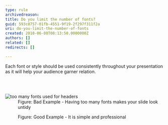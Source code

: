```yaml
---
type: rule
archivedreason: 
title: Do you limit the number of fonts?
guid: 593c8757-01fb-4551-9f19-2f297f311f2a
uri: do-you-limit-the-number-of-fonts
created: 2010-06-08T08:13:50.0000000Z
authors: []
related: []
redirects: []

---
```



Each font or style should be used consistently throughout your presentation as it will help your audience garner relation. 

<br><excerpt class='endintro'></excerpt><br>

  <dl>
    <dt><img class="ms-rteCustom-ImageArea" alt="too many fonts used for headers" src="/Standards/Communication/RulesToBetterPowerpointPresentations/PublishingImages/BadLimitFont.jpg" /> </dt>
    <dd class="ms-rteCustom-FigureBad">Figure&#58; Bad Example - Having too many fonts makes your slide look untidy </dd>
</dl>
<dl>
    <dt><img alt="" class="ms-rteCustom-ImageArea" src="/Standards/Communication/RulesToBetterPowerpointPresentations/PublishingImages/GoodLimitFont.jpg" /> </dt>
    <dd class="ms-rteCustom-FigureGood">Figure&#58; Good Example - It is simple and professional </dd>
</dl>



